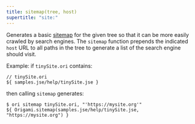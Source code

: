 ```yaml
---
title: sitemap(tree, host)
supertitle: "site:"
---
```


Generates a basic [sitemap](https://en.wikipedia.org/wiki/Sitemaps) for the given tree so that it can be more easily crawled by search engines. The `sitemap` function prepends the indicated `host` URL to all paths in the tree to generate a list of the search engine should visit.

Example: if `tinySite.ori` contains:

```ori
// tinySite.ori
${ samples.jse/help/tinySite.jse }
```

then calling `sitemap` generates:

```console
$ ori sitemap tinySite.ori, "'https://mysite.org'"
${ Origami.sitemap(samples.jse/help/tinySite.jse, "https://mysite.org") }
```
